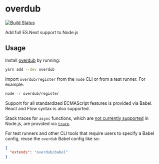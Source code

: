 # overdub
[![Build Status](https://travis-ci.org/splayd/overdub.svg?branch=master)](https://travis-ci.org/splayd/overdub)

Add full ES.Next support to Node.js

## Usage
Install [overdub](https://yarnpkg.com/en/package/overdub)
by running:

```sh
yarn add --dev overdub
```

Import `overdub/register` from the `node` CLI or from a test runner. For
example:

```sh
node -r overdub/register
```

Support for all standardized ECMAScript features is provided via Babel. React
and Flow syntax is also supported.

Stack traces for `async` functions, which are
[not currently supported](https://github.com/nodejs/node/issues/11865) in
Node.js, are provided via
[`trace`](https://github.com/AndreasMadsen/trace#readme).

For test runners and other CLI tools that require users to specify a Babel
config, reuse the `overdub` Babel config like so:

```json
{
  "extends": "overdub/babel"
}
```
